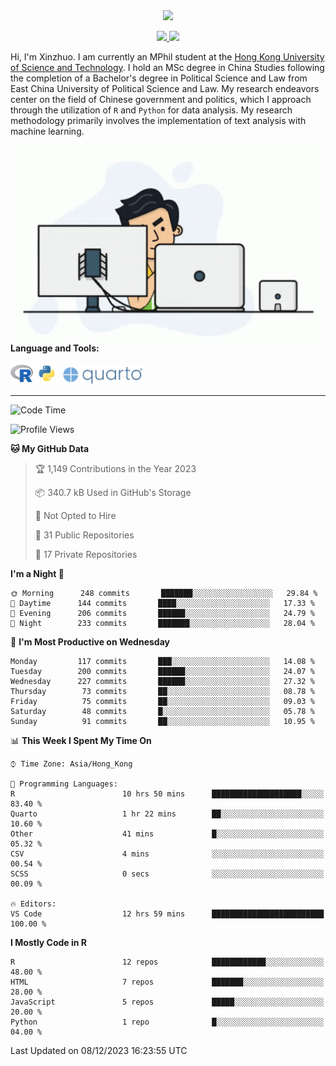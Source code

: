 <div align='center'>
<img src='https://readme-typing-svg.herokuapp.com?font=Lora&color=4d3900&center=true&lines=HKUST+Mphil+in+SOSC;Focus+on+China;Code+for+PoliSci'/>
</div>

<p align='center'>
 <a href
='https://www.linkedin.com/in/xinzhuo-huang-5161011ba/' target='_blank'>
        <img src='https://img.shields.io/badge/linkedin%20-%230077B5.svg?&style=for-the-badge&logo=linkedin&logoColor=white'/>
    </a>
 <a href='https://twitter.com/HsinchoH' target='_blank'>
        <img src='https://img.shields.io/badge/Twitter-1DA1F2?style=for-the-badge&logo=twitter&logoColor=white'/>
    </a>
    </p>
    
Hi, I'm Xinzhuo. I am currently an MPhil student at the [Hong Kong University of Science and Technology](https://sosc.hkust.edu.hk/node/613). I hold an MSc degree in China Studies following the completion of a Bachelor's degree in Political Science and Law from East China University of Political Science and Law. My research endeavors center on the field of Chinese government and politics, which I approach through the utilization of `R` and `Python` for data analysis. My research methodology primarily involves the implementation of text analysis with machine learning.




<img align='right' src="https://github.com/xinzhuohkust/xinzhuohkust/blob/main/programmer.gif" width="590">



**Language and Tools:**  

<code><img height="36" src="https://raw.githubusercontent.com/github/explore/80688e429a7d4ef2fca1e82350fe8e3517d3494d/topics/r/r.png"></code>
<code><img height="36" src="https://raw.githubusercontent.com/github/explore/80688e429a7d4ef2fca1e82350fe8e3517d3494d/topics/python/python.png"></code>
<code><img height="32" src="https://github.com/quarto-dev/quarto-r/blob/main/man/figures/quarto.png"></code>

---
<!--START_SECTION:waka-->
![Code Time](http://img.shields.io/badge/Code%20Time-1%2C190%20hrs%2041%20mins-blue)

![Profile Views](http://img.shields.io/badge/Profile%20Views-3-blue)

**🐱 My GitHub Data** 

> 🏆 1,149 Contributions in the Year 2023
 > 
> 📦 340.7 kB Used in GitHub's Storage 
 > 
> 🚫 Not Opted to Hire
 > 
> 📜 31 Public Repositories 
 > 
> 🔑 17 Private Repositories  
 > 
**I'm a Night 🦉** 

```text
🌞 Morning      248 commits       ███████░░░░░░░░░░░░░░░░░░   29.84 % 
🌆 Daytime      144 commits       ████░░░░░░░░░░░░░░░░░░░░░   17.33 % 
🌃 Evening      206 commits       ██████░░░░░░░░░░░░░░░░░░░   24.79 % 
🌙 Night        233 commits       ███████░░░░░░░░░░░░░░░░░░   28.04 % 

```
📅 **I'm Most Productive on Wednesday** 

```text
Monday         117 commits       ███░░░░░░░░░░░░░░░░░░░░░░   14.08 % 
Tuesday        200 commits       ██████░░░░░░░░░░░░░░░░░░░   24.07 % 
Wednesday      227 commits       ██████░░░░░░░░░░░░░░░░░░░   27.32 % 
Thursday        73 commits       ██░░░░░░░░░░░░░░░░░░░░░░░   08.78 % 
Friday          75 commits       ██░░░░░░░░░░░░░░░░░░░░░░░   09.03 % 
Saturday        48 commits       █░░░░░░░░░░░░░░░░░░░░░░░░   05.78 % 
Sunday          91 commits       ██░░░░░░░░░░░░░░░░░░░░░░░   10.95 % 

```


📊 **This Week I Spent My Time On** 

```text
⌚︎ Time Zone: Asia/Hong_Kong

💬 Programming Languages: 
R                        10 hrs 50 mins      ████████████████████░░░░░   83.40 % 
Quarto                   1 hr 22 mins        ██░░░░░░░░░░░░░░░░░░░░░░░   10.60 % 
Other                    41 mins             █░░░░░░░░░░░░░░░░░░░░░░░░   05.32 % 
CSV                      4 mins              ░░░░░░░░░░░░░░░░░░░░░░░░░   00.54 % 
SCSS                     0 secs              ░░░░░░░░░░░░░░░░░░░░░░░░░   00.09 % 

🔥 Editors: 
VS Code                  12 hrs 59 mins      █████████████████████████   100.00 % 

```

**I Mostly Code in R** 

```text
R                        12 repos            ████████████░░░░░░░░░░░░░   48.00 % 
HTML                     7 repos             ███████░░░░░░░░░░░░░░░░░░   28.00 % 
JavaScript               5 repos             █████░░░░░░░░░░░░░░░░░░░░   20.00 % 
Python                   1 repo              █░░░░░░░░░░░░░░░░░░░░░░░░   04.00 % 

```



 Last Updated on 08/12/2023 16:23:55 UTC
<!--END_SECTION:waka-->
    
    
    
    
    
    
    
    
